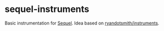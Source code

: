 sequel-instruments
==================

Basic instrumentation for [Sequel](https://github.com/jeremyevans/sequel). Idea based on [ryandotsmith/instruments](https://github.com/ryandotsmith/instruments).
